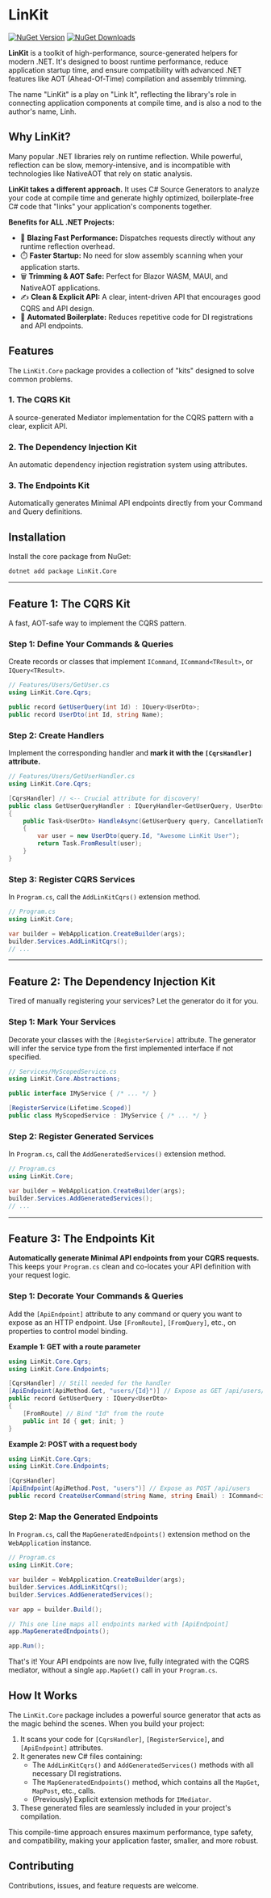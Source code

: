 ﻿# LinKit

[![NuGet Version](https://img.shields.io/nuget/v/LinKit.Core.svg)](https://www.nuget.org/packages/LinKit.Core/)
[![NuGet Downloads](https://img.shields.io/nuget/dt/LinKit.Core.svg)](https://www.nuget.org/packages/LinKit.Core/)

**LinKit** is a toolkit of high-performance, source-generated helpers for modern .NET. It's designed to boost runtime performance, reduce application startup time, and ensure compatibility with advanced .NET features like AOT (Ahead-Of-Time) compilation and assembly trimming.

The name "LinKit" is a play on "Link It", reflecting the library's role in connecting application components at compile time, and is also a nod to the author's name, Linh.

## Why LinKit?

Many popular .NET libraries rely on runtime reflection. While powerful, reflection can be slow, memory-intensive, and is incompatible with technologies like NativeAOT that rely on static analysis.

**LinKit takes a different approach.** It uses C# Source Generators to analyze your code at compile time and generate highly optimized, boilerplate-free C# code that "links" your application's components together.

**Benefits for ALL .NET Projects:**
*   🚀 **Blazing Fast Performance:** Dispatches requests directly without any runtime reflection overhead.
*   ⏱️ **Faster Startup:** No need for slow assembly scanning when your application starts.
*   🗑️ **Trimming & AOT Safe:** Perfect for Blazor WASM, MAUI, and NativeAOT applications.
*   ✍️ **Clean & Explicit API:** A clear, intent-driven API that encourages good CQRS and API design.
*   🤖 **Automated Boilerplate:** Reduces repetitive code for DI registrations and API endpoints.

## Features

The `LinKit.Core` package provides a collection of "kits" designed to solve common problems.

### 1. The CQRS Kit
A source-generated Mediator implementation for the CQRS pattern with a clear, explicit API.

### 2. The Dependency Injection Kit
An automatic dependency injection registration system using attributes.

### 3. The Endpoints Kit
Automatically generates Minimal API endpoints directly from your Command and Query definitions.

## Installation

Install the core package from NuGet:
```shell
dotnet add package LinKit.Core
```

---

## Feature 1: The CQRS Kit

A fast, AOT-safe way to implement the CQRS pattern.

### Step 1: Define Your Commands & Queries

Create records or classes that implement `ICommand`, `ICommand<TResult>`, or `IQuery<TResult>`.

```csharp
// Features/Users/GetUser.cs
using LinKit.Core.Cqrs;

public record GetUserQuery(int Id) : IQuery<UserDto>;
public record UserDto(int Id, string Name);
```

### Step 2: Create Handlers

Implement the corresponding handler and **mark it with the `[CqrsHandler]` attribute.**

```csharp
// Features/Users/GetUserHandler.cs
using LinKit.Core.Cqrs;

[CqrsHandler] // <-- Crucial attribute for discovery!
public class GetUserQueryHandler : IQueryHandler<GetUserQuery, UserDto>
{
    public Task<UserDto> HandleAsync(GetUserQuery query, CancellationToken ct)
    {
        var user = new UserDto(query.Id, "Awesome LinKit User");
        return Task.FromResult(user);
    }
}
```

### Step 3: Register CQRS Services

In `Program.cs`, call the `AddLinKitCqrs()` extension method.

```csharp
// Program.cs
using LinKit.Core;

var builder = WebApplication.CreateBuilder(args);
builder.Services.AddLinKitCqrs();
// ...
```

---

## Feature 2: The Dependency Injection Kit

Tired of manually registering your services? Let the generator do it for you.

### Step 1: Mark Your Services

Decorate your classes with the `[RegisterService]` attribute. The generator will infer the service type from the first implemented interface if not specified.

```csharp
// Services/MyScopedService.cs
using LinKit.Core.Abstractions;

public interface IMyService { /* ... */ }

[RegisterService(Lifetime.Scoped)]
public class MyScopedService : IMyService { /* ... */ }
```

### Step 2: Register Generated Services

In `Program.cs`, call the `AddGeneratedServices()` extension method.

```csharp
// Program.cs
using LinKit.Core;

var builder = WebApplication.CreateBuilder(args);
builder.Services.AddGeneratedServices();
// ...
```

---

## Feature 3: The Endpoints Kit

**Automatically generate Minimal API endpoints from your CQRS requests.** This keeps your `Program.cs` clean and co-locates your API definition with your request logic.

### Step 1: Decorate Your Commands & Queries

Add the `[ApiEndpoint]` attribute to any command or query you want to expose as an HTTP endpoint. Use `[FromRoute]`, `[FromQuery]`, etc., on properties to control model binding.

**Example 1: GET with a route parameter**
```csharp
using LinKit.Core.Cqrs;
using LinKit.Core.Endpoints;

[CqrsHandler] // Still needed for the handler
[ApiEndpoint(ApiMethod.Get, "users/{Id}")] // Expose as GET /api/users/{Id}
public record GetUserQuery : IQuery<UserDto>
{
    [FromRoute] // Bind "Id" from the route
    public int Id { get; init; } 
}
```

**Example 2: POST with a request body**
```csharp
using LinKit.Core.Cqrs;
using LinKit.Core.Endpoints;

[CqrsHandler]
[ApiEndpoint(ApiMethod.Post, "users")] // Expose as POST /api/users
public record CreateUserCommand(string Name, string Email) : ICommand<int>;
```

### Step 2: Map the Generated Endpoints

In `Program.cs`, call the `MapGeneratedEndpoints()` extension method on the `WebApplication` instance.

```csharp
// Program.cs
using LinKit.Core;

var builder = WebApplication.CreateBuilder(args);
builder.Services.AddLinKitCqrs();
builder.Services.AddGeneratedServices();

var app = builder.Build();

// This one line maps all endpoints marked with [ApiEndpoint]
app.MapGeneratedEndpoints();

app.Run();
```
That's it! Your API endpoints are now live, fully integrated with the CQRS mediator, without a single `app.MapGet()` call in your `Program.cs`.

## How It Works

The `LinKit.Core` package includes a powerful source generator that acts as the magic behind the scenes. When you build your project:
1.  It scans your code for `[CqrsHandler]`, `[RegisterService]`, and `[ApiEndpoint]` attributes.
2.  It generates new C# files containing:
    *   The `AddLinKitCqrs()` and `AddGeneratedServices()` methods with all necessary DI registrations.
    *   The `MapGeneratedEndpoints()` method, which contains all the `MapGet`, `MapPost`, etc., calls.
    *   (Previously) Explicit extension methods for `IMediator`.
3.  These generated files are seamlessly included in your project's compilation.

This compile-time approach ensures maximum performance, type safety, and compatibility, making your application faster, smaller, and more robust.

## Contributing

Contributions, issues, and feature requests are welcome.